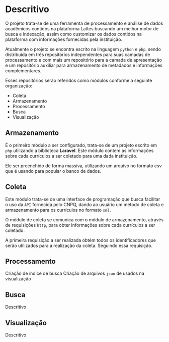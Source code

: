 # Descritivo

O projeto trata-se de uma ferramenta de processamento e análise de dados acadêmicos contidos na plataforma Lattes buscando um melhor motor de busca e indexação, assim como customizar os dados contidos na plataforma com informações fornecidas pela instituição.

Atualmente o projeto se encontra escrito na linguagem `python` e `php`, sendo distribuída em três repositórios independentes para suas camadas de processamento e com mais um repositório para a camada de apresentação e um repositório auxiliar para armazenamento de metadados e informações complementares.

Esses repositórios serão referidos como módulos conforme a seguinte organização:

- Coleta
- Armazenamento
- Processamento
- Busca
- Visualização

## Armazenamento

É o primeiro módulo a ser configurado, trata-se de um projeto escrito em `php` utilizando a biblioteca **Laravel**.
Este módulo contem as informações sobre cada currículos a ser coletado para uma dada instituição.

Ele ser preenchido de forma massiva, utilizando um arquivo no formato csv que é usando para popular o banco de dados.

## Coleta

Este módulo trata-se de uma interface de programação que busca facilitar o uso da `API` fornecida pelo CNPQ, dando ao usuário um método de coleta e armazenamento para os currículos no formato `xml`.

O módulo de coleta se comunica com o módulo de armazenamento, através de requisições `http`, para obter informações sobre cada currículos a ser coletado.

A primeira requisição a ser realizada obtém todos os identificadores que serão utilizados para a realização da coleta. Seguindo essa requisição.

## Processamento

Criação de índice de busca
Criação de arquivos `json` de usados na visualização

## Busca

Descritivo

## Visualização

Descritivo

<!-- # Diagrama de Requisitos -->
<!--  -->
<!-- # Tabela de Requisitos -->
<!-- # Casos de uso -->
<!-- # Entidade Relacionamento -->
<!-- # CRUD -->
<!-- # Diagrama de Classes -->
